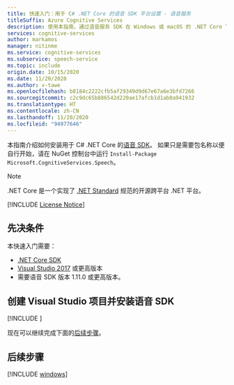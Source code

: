 ```yaml
---
title: 快速入门：用于 C# .NET Core 的语音 SDK 平台设置 - 语音服务
titleSuffix: Azure Cognitive Services
description: 使用本指南，通过语音服务 SDK 在 Windows 或 macOS 的 .NET Core 下设置 C# 平台。
services: cognitive-services
author: markamos
manager: nitinme
ms.service: cognitive-services
ms.subservice: speech-service
ms.topic: include
origin.date: 10/15/2020
ms.date: 11/20/2020
ms.author: v-tawe
ms.openlocfilehash: b8184c2222cfb5af29349d9d67e67a6e3bfd7266
ms.sourcegitcommit: c2c9dc65b886542d220ae17afcb1d1ab0a941932
ms.translationtype: HT
ms.contentlocale: zh-CN
ms.lasthandoff: 11/20/2020
ms.locfileid: "94977646"
---
```

本指南介绍如何安装用于 C# .NET Core 的[语音 SDK](~/articles/cognitive-services/speech-service/speech-sdk.md)。 如果只是需要包名称以便自行开始，请在 NuGet 控制台中运行 `Install-Package Microsoft.CognitiveServices.Speech`。

> [!NOTE]
> .NET Core 是一个实现了 [.NET Standard](https://docs.microsoft.com/dotnet/standard/net-standard) 规范的开源跨平台 .NET 平台。

[!INCLUDE [License Notice](~/includes/cognitive-services-speech-service-license-notice.md)]

## <a name="prerequisites"></a>先决条件

本快速入门需要：

* [.NET Core SDK](https://dotnet.microsoft.com/download)
* [Visual Studio 2017](https://visualstudio.microsoft.com/downloads/) 或更高版本
* 需要语音 SDK 版本 1.11.0 或更高版本。

## <a name="create-a-visual-studio-project-and-install-the-speech-sdk"></a>创建 Visual Studio 项目并安装语音 SDK

[!INCLUDE [](~/includes/cognitive-services-speech-service-quickstart-dotnetcore-create-proj.md)]

现在可以继续完成下面的[后续步骤](#next-steps)。

## <a name="next-steps"></a>后续步骤

[!INCLUDE [windows](../quickstart-list.md)]